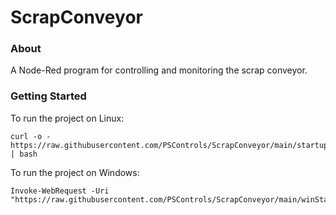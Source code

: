 ScrapConveyor
=============

### About

A Node-Red program for controlling and monitoring the scrap conveyor.

### Getting Started

To run the project on Linux: 
```
curl -o - https://raw.githubusercontent.com/PSControls/ScrapConveyor/main/startup.sh | bash
```

To run the project on Windows:
```
Invoke-WebRequest -Uri "https://raw.githubusercontent.com/PSControls/ScrapConveyor/main/winStartUp.sh"
```

